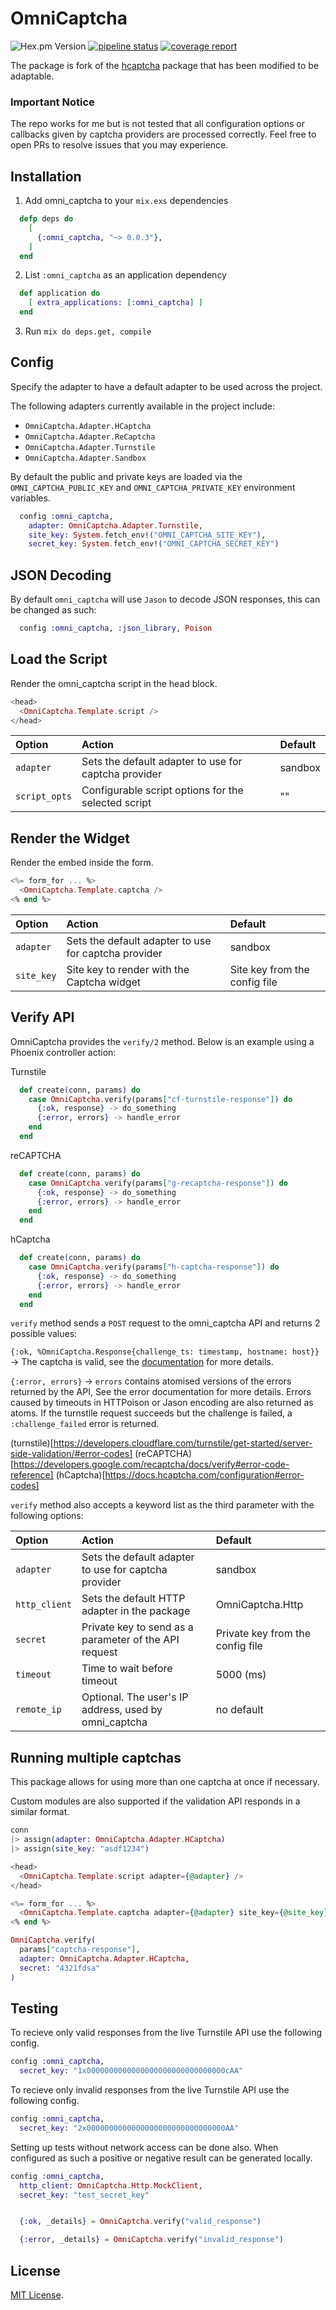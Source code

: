 # OmniCaptcha

![Hex.pm Version](https://img.shields.io/hexpm/v/omni_captcha)
[![pipeline
status](https://gitlab.com/scott-codes-things/omni-captcha/badges/master/pipeline.svg)](https://gitlab.com/scott-codes-things/omni-captcha/-/commits/master)
[![coverage
report](https://gitlab.com/scott-codes-things/omni-captcha/badges/master/coverage.svg)](https://gitlab.com/scott-codes-things/omni-captcha/-/commits/master)

The package is fork of the [hcaptcha] package that has been modified to be adaptable.

[hcaptcha]: https://github.com/sebastiangrebe/hcaptcha

### Important Notice

The repo works for me but is not tested that all configuration options or callbacks given by captcha providers are processed correctly. Feel free to open PRs to resolve issues that you may experience.

## Installation

1. Add omni_captcha to your `mix.exs` dependencies

```elixir
  defp deps do
    [
      {:omni_captcha, "~> 0.0.3"},
    ]
  end
```

2. List `:omni_captcha` as an application dependency

```elixir
  def application do
    [ extra_applications: [:omni_captcha] ]
  end
```

3. Run `mix do deps.get, compile`

## Config

Specify the adapter to have a default adapter to be used across the project.

The following adapters currently available in the project include:

- `OmniCaptcha.Adapter.HCaptcha`
- `OmniCaptcha.Adapter.ReCaptcha`
- `OmniCaptcha.Adapter.Turnstile`
- `OmniCaptcha.Adapter.Sandbox`

By default the public and private keys are loaded via the `OMNI_CAPTCHA_PUBLIC_KEY` and `OMNI_CAPTCHA_PRIVATE_KEY` environment variables.

```elixir
  config :omni_captcha,
    adapter: OmniCaptcha.Adapter.Turnstile,
    site_key: System.fetch_env!("OMNI_CAPTCHA_SITE_KEY"),
    secret_key: System.fetch_env!("OMNI_CAPTCHA_SECRET_KEY")
```

## JSON Decoding

By default `omni_captcha` will use `Jason` to decode JSON responses, this can be changed as such:

```elixir
  config :omni_captcha, :json_library, Poison
```

## Load the Script

Render the omni_captcha script in the head block.

```elixir
<head>
  <OmniCaptcha.Template.script />
</head>
```

| Option        | Action                                               | Default |
| :------------ | :--------------------------------------------------- | :------ |
| `adapter`     | Sets the default adapter to use for captcha provider | sandbox |
| `script_opts` | Configurable script options for the selected script  | ""      |

## Render the Widget

Render the embed inside the form.

```elixir
<%= form_for ... %>
  <OmniCaptcha.Template.captcha />
<% end %>
```

| Option     | Action                                               | Default                       |
| :--------- | :--------------------------------------------------- | :---------------------------- |
| `adapter`  | Sets the default adapter to use for captcha provider | sandbox                       |
| `site_key` | Site key to render with the Captcha widget           | Site key from the config file |

## Verify API

OmniCaptcha provides the `verify/2` method. Below is an example using a Phoenix controller action:

Turnstile

```elixir
  def create(conn, params) do
    case OmniCaptcha.verify(params["cf-turnstile-response"]) do
      {:ok, response} -> do_something
      {:error, errors} -> handle_error
    end
  end
```

reCAPTCHA

```elixir
  def create(conn, params) do
    case OmniCaptcha.verify(params["g-recaptcha-response"]) do
      {:ok, response} -> do_something
      {:error, errors} -> handle_error
    end
  end
```

hCaptcha

```elixir
  def create(conn, params) do
    case OmniCaptcha.verify(params["h-captcha-response"]) do
      {:ok, response} -> do_something
      {:error, errors} -> handle_error
    end
  end
```

`verify` method sends a `POST` request to the omni_captcha API and returns 2 possible values:

`{:ok, %OmniCaptcha.Response{challenge_ts: timestamp, hostname: host}}` -> The captcha is valid, see the [documentation](https://developers.google.com/turnstile/docs/verify#api-response) for more details.

`{:error, errors}` -> `errors` contains atomised versions of the errors returned by the API, See the error documentation for more details. Errors caused by timeouts in HTTPoison or Jason encoding are also returned as atoms. If the turnstile request succeeds but the challenge is failed, a `:challenge_failed` error is returned.

(turnstile)[https://developers.cloudflare.com/turnstile/get-started/server-side-validation/#error-codes]
(reCAPTCHA)[https://developers.google.com/recaptcha/docs/verify#error-code-reference]
(hCaptcha)[https://docs.hcaptcha.com/configuration#error-codes]

`verify` method also accepts a keyword list as the third parameter with the following options:

| Option        | Action                                                | Default                          |
| :------------ | :---------------------------------------------------- | :------------------------------- |
| `adapter`     | Sets the default adapter to use for captcha provider  | sandbox                          |
| `http_client` | Sets the default HTTP adapter in the package          | OmniCaptcha.Http                 |
| `secret`      | Private key to send as a parameter of the API request | Private key from the config file |
| `timeout`     | Time to wait before timeout                           | 5000 (ms)                        |
| `remote_ip`   | Optional. The user's IP address, used by omni_captcha | no default                       |

## Running multiple captchas

This package allows for using more than one captcha at once if necessary.

Custom modules are also supported if the validation API responds in a similar format.

```elixir
conn
|> assign(adapter: OmniCaptcha.Adapter.HCaptcha)
|> assign(site_key: "asdf1234")
```

```elixir
<head>
  <OmniCaptcha.Template.script adapter={@adapter} />
</head>
```

```elixir
<%= form_for ... %>
  <OmniCaptcha.Template.captcha adapter={@adapter} site_key={@site_key} />
<% end %>
```

```elixir
OmniCaptcha.verify(
  params["captcha-response"],
  adapter: OmniCaptcha.Adapter.HCaptcha,
  secret: "4321fdsa"
)
```

## Testing

To recieve only valid responses from the live Turnstile API use the following config.

```elixir
config :omni_captcha,
  secret_key: "1x0000000000000000000000000000000cAA"
```

To recieve only invalid responses from the live Turnstile API use the following config.

```elixir
config :omni_captcha,
  secret_key: "2x0000000000000000000000000000000AA"
```

Setting up tests without network access can be done also. When configured as such a positive or negative result can be generated locally.

```elixir
config :omni_captcha,
  http_client: OmniCaptcha.Http.MockClient,
  secret_key: "test_secret_key"


  {:ok, _details} = OmniCaptcha.verify("valid_response")

  {:error, _details} = OmniCaptcha.verify("invalid_response")

```

## License

[MIT License](http://www.opensource.org/licenses/MIT).
